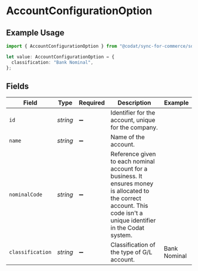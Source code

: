 # AccountConfigurationOption

## Example Usage

```typescript
import { AccountConfigurationOption } from "@codat/sync-for-commerce/sdk/models/shared";

let value: AccountConfigurationOption = {
  classification: "Bank Nominal",
};
```

## Fields

| Field                                                                                                                                                                  | Type                                                                                                                                                                   | Required                                                                                                                                                               | Description                                                                                                                                                            | Example                                                                                                                                                                |
| ---------------------------------------------------------------------------------------------------------------------------------------------------------------------- | ---------------------------------------------------------------------------------------------------------------------------------------------------------------------- | ---------------------------------------------------------------------------------------------------------------------------------------------------------------------- | ---------------------------------------------------------------------------------------------------------------------------------------------------------------------- | ---------------------------------------------------------------------------------------------------------------------------------------------------------------------- |
| `id`                                                                                                                                                                   | *string*                                                                                                                                                               | :heavy_minus_sign:                                                                                                                                                     | Identifier for the account, unique for the company.                                                                                                                    |                                                                                                                                                                        |
| `name`                                                                                                                                                                 | *string*                                                                                                                                                               | :heavy_minus_sign:                                                                                                                                                     | Name of the account.                                                                                                                                                   |                                                                                                                                                                        |
| `nominalCode`                                                                                                                                                          | *string*                                                                                                                                                               | :heavy_minus_sign:                                                                                                                                                     | Reference given to each nominal account for a business. It ensures money is allocated to the correct account. This code isn't a unique identifier in the Codat system. |                                                                                                                                                                        |
| `classification`                                                                                                                                                       | *string*                                                                                                                                                               | :heavy_minus_sign:                                                                                                                                                     | Classification of the type of G/L account.                                                                                                                             | Bank Nominal                                                                                                                                                           |